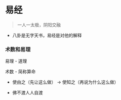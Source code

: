 # 易经

> 一人一太极，阴阳交融



- 八卦是无字天书，易经是对他的解释



### 术数和易理

易理 - 道理

术数 - 简称算命



- 使由之（先让这么做） -> 使知之（再说为什么这么做）

- 佛不渡人人自渡

